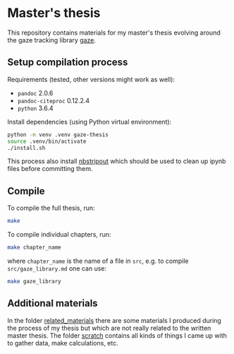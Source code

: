 # Master's thesis

This repository contains materials for my master's thesis evolving around the
gaze tracking library [gaze](https://github.com/shoeffner/gaze).


## Setup compilation process

Requirements (tested, other versions might work as well):
- `pandoc` 2.0.6
- `pandoc-citeproc` 0.12.2.4
- `python` 3.6.4


Install dependencies (using Python virtual environment):

```bash
python -m venv .venv gaze-thesis
source .venv/bin/activate
./install.sh
```

This process also install [nbstripout](https://github.com/kynan/nbstripout)
which should be used to clean up ipynb files before committing them.

## Compile

To compile the full thesis, run:

```bash
make
```

To compile individual chapters, run:

```bash
make chapter_name
```

where `chapter_name` is the name of a file in `src`, e.g. to compile
`src/gaze_library.md` one can use:

```bash
make gaze_library
```


## Additional materials

In the folder [related_materials](related_materials) there are some materials I produced during
the process of my thesis but which are not really related to the written master
thesis. The folder [scratch](scratch) contains all kinds of things I came up with to gather
data, make calculations, etc.
